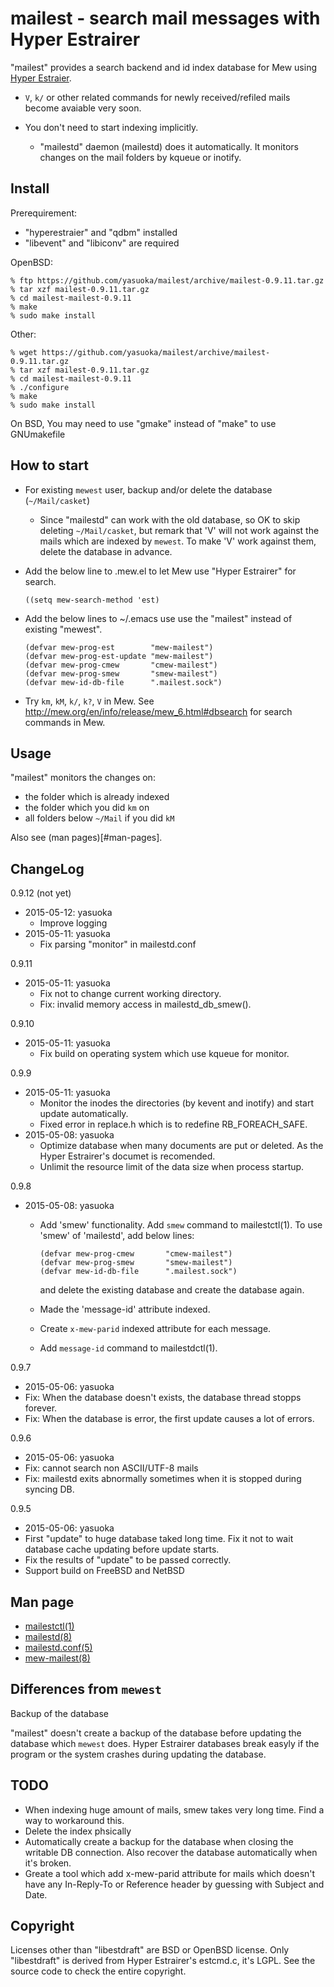 mailest - search mail messages with Hyper Estrairer
===================================================

"mailest" provides a search backend and id index database for Mew using
[Hyper Estraier](fallabs.com/hyperestraier/index.html).

- `V`, `k/` or other related commands for newly received/refiled mails
  become avaiable very soon.

- You don't need to start indexing implicitly.
  - "mailestd" daemon (mailestd) does it automatically.  It monitors
    changes on the mail folders by kqueue or inotify.


Install
-------

Prerequirement:

- "hyperestraier" and "qdbm" installed
- "libevent" and "libiconv" are required


OpenBSD:

    % ftp https://github.com/yasuoka/mailest/archive/mailest-0.9.11.tar.gz
    % tar xzf mailest-0.9.11.tar.gz
    % cd mailest-mailest-0.9.11
    % make
    % sudo make install

Other:

    % wget https://github.com/yasuoka/mailest/archive/mailest-0.9.11.tar.gz
    % tar xzf mailest-0.9.11.tar.gz
    % cd mailest-mailest-0.9.11
    % ./configure
    % make
    % sudo make install

 On BSD, You may need to use "gmake" instead of "make" to use GNUmakefile


How to start
------------

+ For existing `mewest` user, backup and/or delete the database
  (`~/Mail/casket`)

  - Since "mailestd" can work with the old database, so OK to skip deleting
    `~/Mail/casket`, but remark that 'V' will not work against the mails
    which are indexed by `mewest`.   To make 'V' work against them, delete
    the database in advance.

+ Add the below line to .mew.el to let Mew use "Hyper Estrairer" for
  search.

      ((setq mew-search-method 'est)

+ Add the below lines to ~/.emacs use use the "mailest" instead of
  existing "mewest".

      (defvar mew-prog-est        "mew-mailest")
      (defvar mew-prog-est-update "mew-mailest")
      (defvar mew-prog-cmew       "cmew-mailest")
      (defvar mew-prog-smew       "smew-mailest")
      (defvar mew-id-db-file      ".mailest.sock")

+ Try `km`, `kM`, `k/`, `k?`, `V` in Mew.  See
  http://mew.org/en/info/release/mew_6.html#dbsearch for search commands
  in Mew.


Usage
-----

"mailest" monitors the changes on:

- the folder which is already indexed
- the folder which you did `km` on
- all folders below `~/Mail` if you did `kM`

Also see (man pages)[#man-pages].


ChangeLog
---------

0.9.12 (not yet)

- 2015-05-12: yasuoka
  - Improve logging
- 2015-05-11: yasuoka
  - Fix parsing "monitor" in mailestd.conf

0.9.11

- 2015-05-11: yasuoka
  - Fix not to change current working directory.
  - Fix: invalid memory access in mailestd_db_smew().

0.9.10

- 2015-05-11: yasuoka
  - Fix build on operating system which use kqueue for monitor.

0.9.9

- 2015-05-11: yasuoka
  - Monitor the inodes the directories (by kevent and inotify) and start
    update automatically.
  - Fixed error in replace.h which is to redefine RB_FOREACH_SAFE.
- 2015-05-08: yasuoka
  - Optimize database when many documents are put or deleted.  As the
    Hyper Estrairer's documet is recomended.
  - Unlimit the resource limit of the data size when process startup.

0.9.8

- 2015-05-08: yasuoka
  - Add 'smew' functionality.  Add `smew` command to mailestctl(1).
    To use 'smew' of 'mailestd', add below lines:

        (defvar mew-prog-cmew       "cmew-mailest")
        (defvar mew-prog-smew       "smew-mailest")
        (defvar mew-id-db-file      ".mailest.sock")

    and delete the existing database and create the database again.
  - Made the 'message-id' attribute indexed.
  -  Create `x-mew-parid` indexed attribute for each message.
  - Add `message-id` command to mailestdctl(1).

0.9.7

-  2015-05-06: yasuoka
  - Fix: When the database doesn't exists, the database thread stopps
    forever.
  - Fix: When the database is error, the first update causes a lot
    of errors.

0.9.6

-  2015-05-06: yasuoka
  -  Fix: cannot search non ASCII/UTF-8 mails
  -  Fix: mailestd exits abnormally sometimes when it is stopped during
     syncing DB.


0.9.5

-  2015-05-06: yasuoka
  -  First "update" to huge database taked long time.  Fix it not to wait
     database cache updating before update starts.
  -  Fix the results of "update" to be passed correctly.
  -  Support build on FreeBSD and NetBSD

Man page
--------

- [mailestctl(1)](http://yasuoka.github.io/mailest/mailestctl.1.html)
- [mailestd(8)](http://yasuoka.github.io/mailest/mailestd.8.html)
- [mailestd.conf(5)](http://yasuoka.github.io/mailest/mailestd.conf.5.html)
- [mew-mailest(8)](http://yasuoka.github.io/mailest/mew-mailest.1.html)


Differences from `mewest`
-------------------------

Backup of the database

  "mailest" doesn't create a backup of the database before updating the
  database which `mewest` does.  Hyper Estrairer databases break easyly
  if the program or the system crashes during updating the database.


TODO
----

- When indexing huge amount of mails, smew takes very long time.  Find
  a way to workaround this.
- Delete the index phsically
- Automatically create a backup for the database when closing the
  writable DB connection.  Also recover the database automatically
  when it's broken.
- Greate a tool which add x-mew-parid attribute for mails which doesn't
  have any In-Reply-To or Reference header by guessing with Subject and
  Date.


Copyright
---------

Licenses other than "libestdraft" are BSD or OpenBSD license.  Only
"libestdraft" is derived from Hyper Estrairer's estcmd.c, it's LGPL.
See the source code to check the entire copyright.
